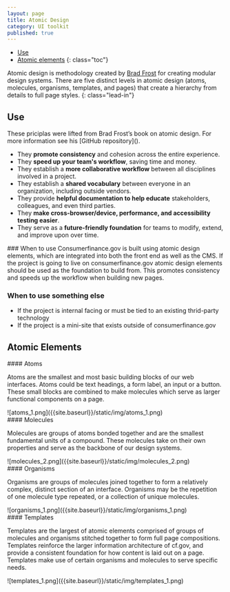 ```yaml
---
layout: page
title: Atomic Design
category: UI toolkit
published: true
---
```


- [Use](#use)
- [Atomic elements](#atomic-elements)
{: class="toc"}

Atomic design is methodology created by [Brad Frost](http://bradfrost.com/) for creating modular design systems. There are five distinct levels in atomic design (atoms, molecules, organisms, templates, and pages) that create a hierarchy from details to full page styles. 
{: class="lead-in"}

<h2 id="use">Use</h2>
<p>These priciplas were lifted from Brad Frost’s book on atomic design. For more information see his [GitHub repository]().</p>

* They **promote consistency** and cohesion across the entire experience.
* They **speed up your team's workflow**, saving time and money.
* They establish a **more collaborative workflow** between all disciplines involved in a project.
* They establish a **shared vocabulary** between everyone in an organization, including outside vendors.
* They provide **helpful documentation to help educate** stakeholders, colleagues, and even third parties.
* They **make cross-browser/device, performance, and accessibility testing easier**.
* They serve as a **future-friendly foundation** for teams to modify, extend, and improve upon over time.

<div>### When to use
Consumerfinance.gov is built using atomic design elements, which are integrated into both the front end as well as the CMS. If the project is going to live on consumerfinance.gov atomic design elements should be used as the foundation to build from. This promotes consistency and speeds up the workflow when building new pages.


### When to use something else
* If the project is internal facing or must be tied to an existing thrid-party technology
* If the project is a mini-site that exists outside of consumerfinance.gov</div>

<h2 id="atomic-elements">Atomic Elements</h2>

<div class="content-33 content-first">
#### Atoms
<p>Atoms are the smallest and most basic building blocks of our web interfaces. Atoms could be text headings, a form label, an input or a button. These small blocks are combined to make molecules which serve as larger functional components on a page.</p>
</div>

<div class="content-67 content-last">
![atoms_1.png]({{site.baseurl}}/static/img/atoms_1.png)
</div>


<div class="content-33 content-first">
#### Molecules
<p>Molecules are groups of atoms bonded together and are the smallest fundamental units of a compound. These molecules take on their own properties and serve as the backbone of our design systems.</p>
</div>

<div class="content-67 content-last">
![molecules_2.png]({{site.baseurl}}/static/img/molecules_2.png)
</div>


<div class="content-33 content-first">
#### Organisms
<p>Organisms are groups of molecules joined together to form a relatively complex, distinct section of an interface. Organisms may be the repetition of one molecule type repeated, or a collection of unique molecules.</p>
</div>

<div class="content-67 content-last">
![organisms_1.png]({{site.baseurl}}/static/img/organisms_1.png)
</div>


<div class="content-33 content-first">
#### Templates
<p>Templates are the largest of atomic elements comprised of groups of molecules and organisms stitched together to form full page compositions. Templates reinforce the larger information architecture of cf.gov, and provide a consistent foundation for how content is laid out on a page. Templates make use of certain organisms and molecules to serve specific needs.</p>
</div>


<div class="content-67 content-last">
![templates_1.png]({{site.baseurl}}/static/img/templates_1.png)
</div>



